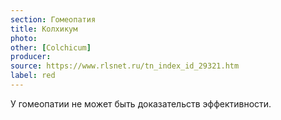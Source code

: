 ```yaml
---
section: Гомеопатия
title: Колхикум
photo:
other: [Colchicum]
producer:
source: https://www.rlsnet.ru/tn_index_id_29321.htm
label: red
---
```


У гомеопатии не может быть доказательств эффективности.
